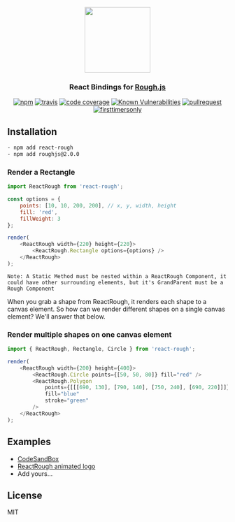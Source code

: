 <p align="center">
  <img src="https://raw.githubusercontent.com/ooade/react-rough/6a550a44fd92b34102ff74dad0703fb3c7418dcb/logo.png" height="150" />
  <h3 align="center">React Bindings for <a href="https://github.com/pshihn/rough">Rough.js</a></h3>
  <p align="center">
  <a href="https://www.npmjs.org/package/react-rough"><img src="https://img.shields.io/npm/v/react-rough.svg?style=flat" alt="npm"></a>
  <a href="https://travis-ci.org/ooade/react-rough"><img src="https://travis-ci.org/ooade/react-rough.svg?branch=master" alt="travis"></a>
  <a href="https://github.com/ooade/react-rough"><img src="https://img.shields.io/codecov/c/github/ooade/react-rough.svg?style=flat-square" alt="code coverage"></a>
  <a href="https://snyk.io/test/github/ooade/react-rough"><img src="https://snyk.io/test/github/ooade/react-rough/badge.svg" alt="Known Vulnerabilities" data-canonical-src="https://snyk.io/test/github/ooade/react-rough" style="max-width:100%;"></a>
  <a href="http://makeapullrequest.com"><img src="https://img.shields.io/badge/PR(s)-welcome-brightgreen.svg?style=flat" alt="pullrequest"></a>
  <a href="http://www.firsttimersonly.com"><img src="https://img.shields.io/badge/first--timers--only-friendly-blue.svg" alt="firsttimersonly"></a>
  </p>
</p>

## Installation

```sh
- npm add react-rough
- npm add roughjs@2.0.0
```

### Render a Rectangle

```js
import ReactRough from 'react-rough';

const options = {
	points: [10, 10, 200, 200], // x, y, width, height
	fill: 'red',
	fillWeight: 3
};

render(
	<ReactRough width={220} height={220}>
		<ReactRough.Rectangle options={options} />
	</ReactRough>
);
```

`Note: A Static Method must be nested within a ReactRough Component, it could have other surrounding elements, but it's GrandParent must be a Rough Component`

When you grab a shape from ReactRough, it renders each shape to a canvas element. So how can we render different shapes on a single canvas element? We'll answer that below.

### Render multiple shapes on one canvas element

```js
import { ReactRough, Rectangle, Circle } from 'react-rough';

render(
	<ReactRough width={200} height={400}>
		<ReactRough.Circle points={[50, 50, 80]} fill="red" />
		<ReactRough.Polygon
			points={[[[690, 130], [790, 140], [750, 240], [690, 220]]]}
			fill="blue"
			stroke="green"
		/>
	</ReactRough>
);
```

## Examples

- [CodeSandBox](https://codesandbox.io/s/r582mor7wq)
- [ReactRough animated logo](https://jsfiddle.net/ooade/f8cmbfwL/)
- Add yours...

## License

MIT
